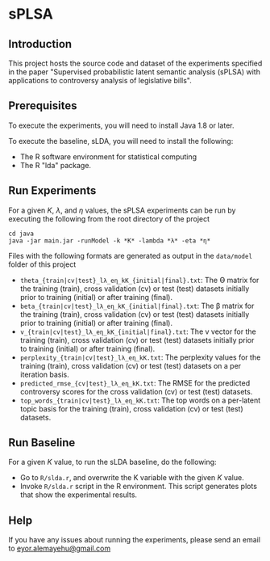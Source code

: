 # sPLSA

## Introduction

This project hosts the source code and dataset of the experiments specified in the paper "Supervised probabilistic latent semantic analysis (sPLSA) with applications to controversy analysis of legislative bills".

## Prerequisites

To execute the experiments, you will need to install Java 1.8 or later.

To execute the baseline, sLDA, you will need to install the following:

- The R software environment for statistical computing
- The R "lda" package.

## Run Experiments

For a given _K_, _λ_, and _η_ values, the sPLSA experiments can be run by executing the following from the root directory of the project

```
cd java
java -jar main.jar -runModel -k *K* -lambda *λ* -eta *η*
```

Files with the following formats are generated as output in the `data/model` folder of this project

- `theta_{train|cv|test}_lλ_eη_kK_{initial|final}.txt`: The ϴ matrix for the training (train), cross validation (cv) or test (test) datasets initially prior to training (initial) or after training (final).
- `beta_{train|cv|test}_lλ_eη_kK_{initial|final}.txt`: The β matrix for the training (train), cross validation (cv) or test (test) datasets initially prior to training (initial) or after training (final).
- `v_{train|cv|test}_lλ_eη_kK_{initial|final}.txt`: The v vector for the training (train), cross validation (cv) or test (test) datasets initially prior to training (initial) or after training (final).
- `perplexity_{train|cv|test}_lλ_eη_kK.txt`: The perplexity values for the training (train), cross validation (cv) or test (test) datasets on a per iteration basis.
- `predicted_rmse_{cv|test}_lλ_eη_kK.txt`: The RMSE for the predicted controversy scores for the cross validation (cv) or test (test) datasets.
- `top_words_{train|cv|test}_lλ_eη_kK.txt`: The top words on a per-latent topic basis for the training (train), cross validation (cv) or test (test) datasets.

## Run Baseline

For a given _K_ value, to run the sLDA baseline, do the following:

- Go to `R/slda.r`, and overwrite the K variable with the given _K_ value.
- Invoke `R/slda.r` script in the R environment. This script generates plots that show the experimental results.

## Help

If you have any issues about running the experiments, please send an email to eyor.alemayehu@gmail.com
